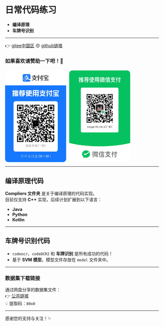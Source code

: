 # 日常代码练习

- **编译原理**
- **车牌号识别**

---
👉 [gitee中国区](https://gitee.com/hearotop/daytest.git) 
😍 [github链接](https://github.com/hearotop/daytest.git) 

### 如果喜欢请赞助一下吧！🫠

<div style="display: flex; flex-direction: row; gap: 10px; margin-top: 20px;">
    <img src="https://raw.githubusercontent.com/hearotop/daytest/main/zfb.jpg" alt="支付宝" style="width: 200px; height: auto; border-radius: 10px;">
    <img src="https://raw.githubusercontent.com/hearotop/daytest/main/wx.jpg" alt="微信" style="width: 200px; height: auto; border-radius: 10px;">
</div>

---

## 编译原理代码

**Compliers 文件夹** 是关于编译原理的代码实现。  
目前仅支持 **C++** 实现，后续计划扩展到以下语言：  
- **Java**
- **Python**
- **Kotlin**

---

## 车牌号识别代码

- `codeocr`、`codeOCR2` 和 **车牌识别** 是所有成功的代码！  
- 基于 **SVM 模型**，模型文件存放在 `model` 文件夹中。

---

### 数据集下载链接

通过网盘分享的数据集文件：  
👉 [公共链接](https://pan.baidu.com/s/1RJQHHb6fUjQrdrAw9RRZAQ?pwd=80o0)  
💡 提取码：`80o0`

---

感谢您的支持与关注！✨